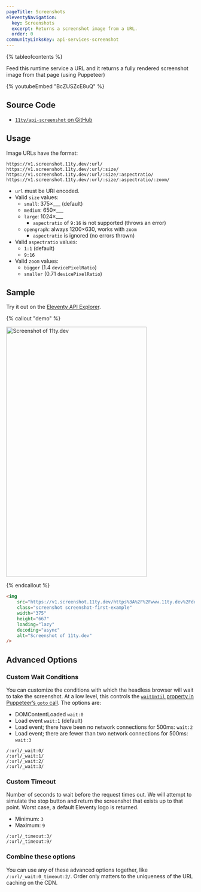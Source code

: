 ```yaml
---
pageTitle: Screenshots
eleventyNavigation:
  key: Screenshots
  excerpt: Returns a screenshot image from a URL.
  order: 0
communityLinksKey: api-services-screenshot
---
```


{% tableofcontents %}

Feed this runtime service a URL and it returns a fully rendered screenshot image from that page (using Puppeteer)

<div class="youtube-related">
  {% youtubeEmbed "BcZUSZcE8uQ" %}
</div>

## Source Code

- [`11ty/api-screenshot` on GitHub](https://github.com/11ty/api-screenshot)

## Usage

Image URLs have the format:

```
https://v1.screenshot.11ty.dev/:url/
https://v1.screenshot.11ty.dev/:url/:size/
https://v1.screenshot.11ty.dev/:url/:size/:aspectratio/
https://v1.screenshot.11ty.dev/:url/:size/:aspectratio/:zoom/
```

- `url` must be URI encoded.
- Valid `size` values:
  - `small`: 375×\_\_\_ (default)
  - `medium`: 650×\_\_\_
  - `large`: 1024×\_\_\_
    - `aspectratio` of `9:16` is not supported (throws an error)
  - `opengraph`: always 1200×630, works with `zoom`
    - `aspectratio` is ignored (no errors thrown)
- Valid `aspectratio` values:
  - `1:1` (default)
  - `9:16`
- Valid `zoom` values:
  - `bigger` (1.4 `devicePixelRatio`)
  - `smaller` (0.71 `devicePixelRatio`)

## Sample

Try it out on the [Eleventy API Explorer](https://api-explorer.11ty.dev/).

{% callout "demo" %}

<img src="https://v1.screenshot.11ty.dev/https%3A%2F%2Fwww.11ty.dev%2Fdocs%2F/small/9:16/bigger/" class="screenshot screenshot-first-example" width="375" height="667" loading="lazy" decoding="async" alt="Screenshot of 11ty.dev" eleventy:ignore>

{% endcallout %}

```html
<img
	src="https://v1.screenshot.11ty.dev/https%3A%2F%2Fwww.11ty.dev%2Fdocs%2F/small/9:16/bigger/"
	class="screenshot screenshot-first-example"
	width="375"
	height="667"
	loading="lazy"
	decoding="async"
	alt="Screenshot of 11ty.dev"
/>
```

## Advanced Options

### Custom Wait Conditions

You can customize the conditions with which the headless browser will wait to take the screenshot. At a low level, this controls the [`waitUntil` property in Puppeteer’s `goto` call](https://pptr.dev/#?product=Puppeteer&version=v13.3.1&show=api-pagegotourl-options). The options are:

- DOMContentLoaded `wait:0`
- Load event `wait:1` (default)
- Load event; there have been no network connections for 500ms: `wait:2`
- Load event; there are fewer than two network connections for 500ms: `wait:3`

```
/:url/_wait:0/
/:url/_wait:1/
/:url/_wait:2/
/:url/_wait:3/
```

### Custom Timeout

Number of seconds to wait before the request times out. We will attempt to simulate the stop button and return the screenshot that exists up to that point. Worst case, a default Eleventy logo is returned.

- Minimum: `3`
- Maximum: `9`

```
/:url/_timeout:3/
/:url/_timeout:9/
```

### Combine these options

You can use any of these advanced options together, like `/:url/_wait:0_timeout:2/`. Order only matters to the uniqueness of the URL caching on the CDN.